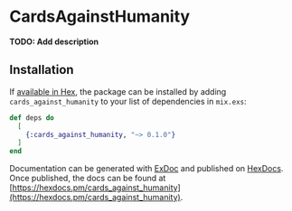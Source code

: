 # CardsAgainstHumanity

**TODO: Add description**

## Installation

If [available in Hex](https://hex.pm/docs/publish), the package can be installed
by adding `cards_against_humanity` to your list of dependencies in `mix.exs`:

```elixir
def deps do
  [
    {:cards_against_humanity, "~> 0.1.0"}
  ]
end
```

Documentation can be generated with [ExDoc](https://github.com/elixir-lang/ex_doc)
and published on [HexDocs](https://hexdocs.pm). Once published, the docs can
be found at [https://hexdocs.pm/cards_against_humanity](https://hexdocs.pm/cards_against_humanity).

